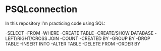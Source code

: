 # PSQLconnection
In this repository I'm practicing code using SQL:

-SELECT
-FROM
-WHERE
-CREATE TABLE
-CREATE/SHOW DATABASE
-LEFT/RIGHT/CROSS JOIN
-COUNT
-CREATED BY
-GROUP BY
-DROP TABLE
-INSERT INTO
-ALTER TABLE
-DELETE FROM
-ORDER BY

